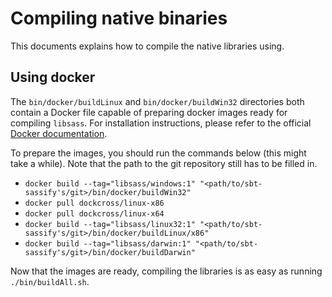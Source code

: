 # Compiling native binaries
This documents explains how to compile the native libraries using.

## Using docker
The `bin/docker/buildLinux` and `bin/docker/buildWin32` directories both contain a Docker file capable of preparing docker images ready for compiling `libsass`. For installation instructions, please refer to the official [Docker documentation](https://docs.docker.com/).

To prepare the images, you should run the commands below (this might take a while). Note that the path to the git repository still has to be filled in.
- `docker build --tag="libsass/windows:1" "<path/to/sbt-sassify's/git>/bin/docker/buildWin32"`
- `docker pull dockcross/linux-x86`
- `docker pull dockcross/linux-x64`
- `docker build --tag="libsass/linux32:1" "<path/to/sbt-sassify's/git>/bin/docker/buildLinux/x86"`
- `docker build --tag="libsass/darwin:1" "<path/to/sbt-sassify's/git>/bin/docker/buildDarwin"`

Now that the images are ready, compiling the libraries is as easy as running `./bin/buildAll.sh`.
